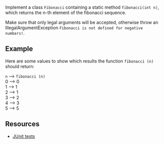 Implement a class `Fibonacci` containing a static method `fibonacci(int n)`,
which returns the n-th element of the fibonacci sequence.

Make sure that only legal arguments will be accepted, otherwise throw an
IllegalArgumentException `Fibonacci is not defined for negative numbers!`.

## Example ##

Here are some values to show which results the function `fibonacci (n)` should return:

`n` --> `fibonacci (n)`  
0 --> 0  
1 --> 1  
2 --> 1  
3 --> 2  
4 --> 3  
5 --> 5

## Resources ##

- [JUnit tests](attachments/Fibonacci_tests.zip)
